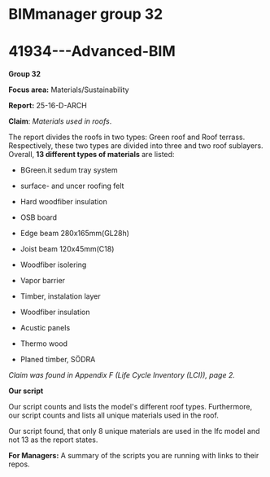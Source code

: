# BIMmanager group 32
# 41934---Advanced-BIM
**Group 32**

**Focus area:** Materials/Sustainability

**Report:** 25-16-D-ARCH

**Claim**: _Materials used in roofs_. 

The report divides the roofs in two types: Green roof and Roof terrass. 
Respectively, these two types are divided into three and two roof sublayers. Overall, **13 different types of materials** are listed:

- BGreen.it sedum tray system

- surface- and uncer roofing felt

- Hard woodfiber insulation

- OSB board

- Edge beam 280x165mm(GL28h)

- Joist beam 120x45mm(C18)

- Woodfiber isolering

- Vapor barrier

- Timber, instalation layer

- Woodfiber insulation

- Acustic panels

- Thermo wood

- Planed timber, SÖDRA


_Claim was found in Appendix F (Life Cycle Inventory (LCI)), page 2._

**Our script** 

Our script counts and lists the model's different roof types. 
Furthermore, our script counts and lists all unique materials used in the roof.

Our script found, that only 8 unique materials are used in the Ifc model and not 13 as the report states.

**For Managers:** A summary of the scripts you are running with links to their repos.
